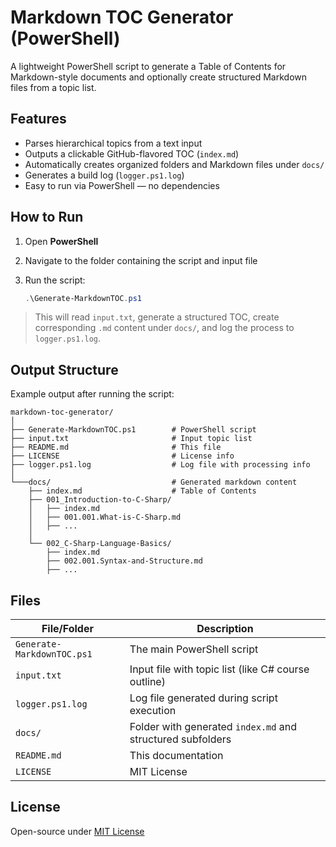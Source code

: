 # Markdown TOC Generator (PowerShell)

A lightweight PowerShell script to generate a Table of Contents for Markdown-style documents and optionally create structured Markdown files from a topic list.

## Features

- Parses hierarchical topics from a text input
- Outputs a clickable GitHub-flavored TOC (`index.md`)
- Automatically creates organized folders and Markdown files under `docs/`
- Generates a build log (`logger.ps1.log`)
- Easy to run via PowerShell — no dependencies

## How to Run

1. Open **PowerShell**
2. Navigate to the folder containing the script and input file
3. Run the script:

   ```powershell
   .\Generate-MarkdownTOC.ps1
   ```

> This will read `input.txt`, generate a structured TOC, create corresponding `.md` content under `docs/`, and log the process to `logger.ps1.log`.

## Output Structure

Example output after running the script:

```
markdown-toc-generator/
│
├── Generate-MarkdownTOC.ps1        # PowerShell script
├── input.txt                       # Input topic list
├── README.md                       # This file
├── LICENSE                         # License info
├── logger.ps1.log                  # Log file with processing info
│
└───docs/                           # Generated markdown content
    ├── index.md                    # Table of Contents
    ├── 001_Introduction-to-C-Sharp/
    │   ├── index.md
    │   ├── 001.001.What-is-C-Sharp.md
    │   ├── ...
    │
    └── 002_C-Sharp-Language-Basics/
        ├── index.md
        ├── 002.001.Syntax-and-Structure.md
        ├── ...
```

## Files

| File/Folder                | Description                                                |
| -------------------------- | ---------------------------------------------------------- |
| `Generate-MarkdownTOC.ps1` | The main PowerShell script                                 |
| `input.txt`                | Input file with topic list (like C# course outline)        |
| `logger.ps1.log`           | Log file generated during script execution                 |
| `docs/`                    | Folder with generated `index.md` and structured subfolders |
| `README.md`                | This documentation                                         |
| `LICENSE`                  | MIT License                                                |

## License

Open-source under [MIT License](LICENSE)
